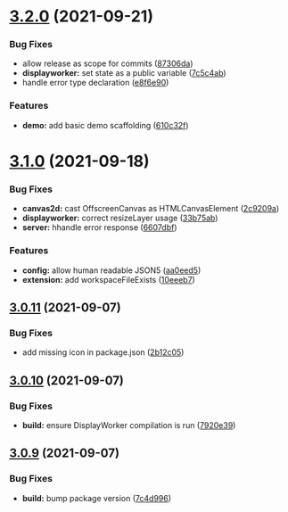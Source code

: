 # [3.2.0](https://github.com/zeropaper/visual-fiha/compare/v3.1.0...v3.2.0) (2021-09-21)


### Bug Fixes

* allow release as scope for commits ([87306da](https://github.com/zeropaper/visual-fiha/commit/87306da9199f67b93eea2f06307d8984df349d54))
* **displayworker:** set state as a public variable ([7c5c4ab](https://github.com/zeropaper/visual-fiha/commit/7c5c4abc142e7d96a30beb878e3d5ce85d70776b))
* handle error type declaration ([e8f6e90](https://github.com/zeropaper/visual-fiha/commit/e8f6e9073417639e0bda867af30ebe1f8fdd3b63))


### Features

* **demo:** add basic demo scaffolding ([610c32f](https://github.com/zeropaper/visual-fiha/commit/610c32f3df100d8e01ec18261ae2d36057e9e1db))



# [3.1.0](https://github.com/zeropaper/visual-fiha/compare/v3.0.11...v3.1.0) (2021-09-18)


### Bug Fixes

* **canvas2d:** cast OffscreenCanvas as HTMLCanvasElement ([2c9209a](https://github.com/zeropaper/visual-fiha/commit/2c9209a0f9d423bd6a286d0db71f8c49289eea0f))
* **displayworker:** correct resizeLayer usage ([33b75ab](https://github.com/zeropaper/visual-fiha/commit/33b75ab3d673468ca0d25ec565db546cedd74381))
* **server:** hhandle error response ([6607dbf](https://github.com/zeropaper/visual-fiha/commit/6607dbf88fc1c01b91e9553aae6acf497f7d23f0))


### Features

* **config:** allow human readable JSON5 ([aa0eed5](https://github.com/zeropaper/visual-fiha/commit/aa0eed5bc78a4f16887c05f98dd4fa6cd41e884d))
* **extension:** add workspaceFileExists ([10eeeb7](https://github.com/zeropaper/visual-fiha/commit/10eeeb7b718e1134fcc07cffa32d9b5f117b0e8c))



## [3.0.11](https://github.com/zeropaper/visual-fiha/compare/v3.0.10...v3.0.11) (2021-09-07)


### Bug Fixes

* add missing icon in package.json ([2b12c05](https://github.com/zeropaper/visual-fiha/commit/2b12c050c05b01310cabcc6085bb611648cf7dc6))



## [3.0.10](https://github.com/zeropaper/visual-fiha/compare/v3.0.9...v3.0.10) (2021-09-07)


### Bug Fixes

* **build:** ensure DisplayWorker compilation is run ([7920e39](https://github.com/zeropaper/visual-fiha/commit/7920e39559396d1bc3a301e8a12dc51945210a97))



## [3.0.9](https://github.com/zeropaper/visual-fiha/compare/v3.0.7...v3.0.9) (2021-09-07)


### Bug Fixes

* **build:** bump package version ([7c4d996](https://github.com/zeropaper/visual-fiha/commit/7c4d99662b6ec737abad34f3b34be4a6f2f03057))



